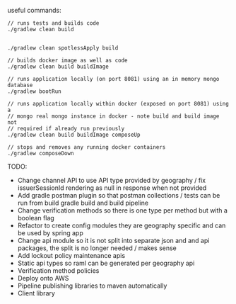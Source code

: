 useful commands:

```
// runs tests and builds code
./gradlew clean build
```

```

./gradlew clean spotlessApply build
```

```
// builds docker image as well as code
./gradlew clean build buildImage
```

```
// runs application locally (on port 8081) using an in memory mongo database
./gradlew bootRun
```

```
// runs application locally within docker (exposed on port 8081) using a
// mongo real mongo instance in docker - note build and build image not
// required if already run previously
./gradlew clean build buildImage composeUp
```

```
// stops and removes any running docker containers
./gradlew composeDown
```

TODO:

* Change channel API to use API type provided by geography / fix issuerSessionId rendering as null in response when not provided
* Add gradle postman plugin so that postman collections / tests can be run from build gradle build and build pipeline
* Change verification methods so there is one type per method but with a boolean flag
* Refactor to create config modules they are geography specific and can be used by spring app
* Change api module so it is not split into separate json and and api packages, the split is no longer needed / makes sense
* Add lockout policy maintenance apis
* Static api types so raml can be generated per geography api
* Verification method policies
* Deploy onto AWS
* Pipeline publishing libraries to maven automatically
* Client library